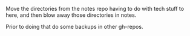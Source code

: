 
Move the directories from the notes repo having to do with tech
stuff to here, and then blow away those directories in notes.

Prior to doing that do some backups in other gh-repos.
